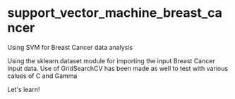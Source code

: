 # support_vector_machine_breast_cancer
Using SVM for Breast Cancer data analysis


Using the sklearn.dataset module for importing the input Breast Cancer Input data.
Use of GridSearchCV has been made as well to test with various calues of C and Gamma

Let's learn!
